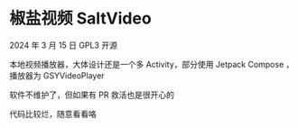 # 椒盐视频 SaltVideo

2024 年 3 月 15 日 GPL3 开源

本地视频播放器，大体设计还是一个多 Activity，部分使用 Jetpack Compose ，播放器为 GSYVideoPlayer

软件不维护了，但如果有 PR 救活也是很开心的

代码比较烂，随意看看咯
